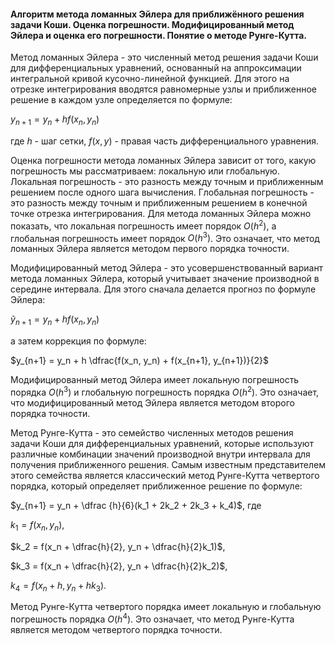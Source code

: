 #### Алгоритм метода ломанных Эйлера для приближённого решения задачи Коши. Оценка погрешности. Модифицированный метод Эйлера и оценка его погрешности. Понятие о методе Рунге-Кутта.

Метод ломанных Эйлера - это численный метод решения задачи Коши для дифференциальных уравнений, основанный на аппроксимации интегральной кривой кусочно-линейной функцией. Для этого на отрезке интегрирования вводятся равномерные узлы и приближенное решение в каждом узле определяется по формуле:

$y_{n+1} = y_n + hf(x_n,y_n)$

где $h$ - шаг сетки, $f(x,y)$ - правая часть дифференциального уравнения.

Оценка погрешности метода ломанных Эйлера зависит от того, какую погрешность мы рассматриваем: локальную или глобальную. Локальная погрешность - это разность между точным и приближенным решением после одного шага вычисления. Глобальная погрешность - это разность между точным и приближенным решением в конечной точке отрезка интегрирования. Для метода ломанных Эйлера можно показать, что локальная погрешность имеет порядок $O(h^2)$, а глобальная погрешность имеет порядок $O(h^3)$. Это означает, что метод ломанных Эйлера является методом первого порядка точности.

Модифицированный метод Эйлера - это усовершенствованный вариант метода ломанных Эйлера, который учитывает значение производной в середине интервала. Для этого сначала делается прогноз по формуле Эйлера:

$\tilde{y}_{n+1} = y_n + hf(x_n, y_n)$

а затем коррекция по формуле:

$y_{n+1} = y_n + h \dfrac{f(x_n, y_n) + f(x_{n+1}, y_{n+1})}{2}$

Модифицированный метод Эйлера имеет локальную погрешность порядка $O(h^3)$ и глобальную погрешность порядка $O(h^2)$. Это означает, что модифицированный метод Эйлера является методом второго порядка точности.

Метод Рунге-Кутта - это семейство численных методов решения задачи Коши для дифференциальных уравнений, которые используют различные комбинации значений производной внутри интервала для получения приближенного решения. Самым известным представителем этого семейства является классический метод Рунге-Кутта четвертого порядка, который определяет приближенное решение по формуле:

$y_{n+1} = y_n + \dfrac {h}{6}(k_1 + 2k_2 + 2k_3 + k_4)$, где

$k_1 = f(x_n, y_n)$,

$k_2 = f(x_n + \dfrac{h}{2}, y_n + \dfrac{h}{2}k_1)$,

$k_3 = f(x_n + \dfrac{h}{2}, y_n + \dfrac{h}{2}k_2)$,

$k_4 = f(x_n + h, y_n + hk_3)$.

Метод Рунге-Кутта четвертого порядка имеет локальную и глобальную погрешность порядка $O(h^4)$. Это означает, что метод Рунге-Кутта является методом четвертого порядка точности.